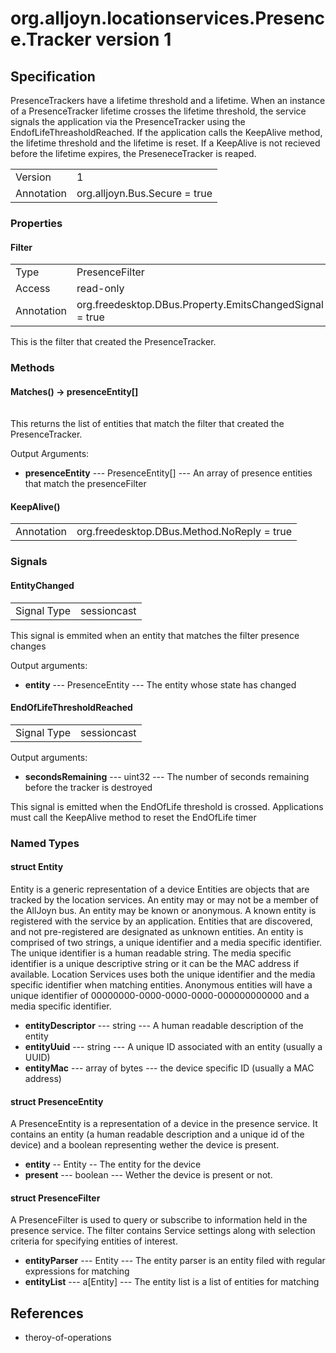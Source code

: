# org.alljoyn.locationservices.Presence.Tracker version 1
## Specification

PresenceTrackers have a lifetime threshold and a lifetime. 
When an instance of a PresenceTracker lifetime crosses the lifetime threshold, the service signals
the application via the PresenceTracker using the EndofLifeThreasholdReached. 
If the application calls the KeepAlive method, the lifetime threshold and the lifetime is reset.
If a KeepAlive is not recieved before the lifetime expires, the PreseneceTracker is reaped.

|                       |                                                                       |
|-----------------------|-----------------------------------------------------------------------|
| Version               | 1                                                                     |
| Annotation            | org.alljoyn.Bus.Secure = true                                         |

### Properties


#### Filter
|                       |                                                                       |
|-----------------------|-----------------------------------------------------------------------|
| Type                  | PresenceFilter                                                        |
| Access                | read-only                                                             |
| Annotation            | org.freedesktop.DBus.Property.EmitsChangedSignal = true               |

This is the filter that created the PresenceTracker.

### Methods

#### Matches() -> presenceEntity[]
|                       |                                                                       |
|-----------------------|-----------------------------------------------------------------------|
This returns the list of entities that match the filter that created the PresenceTracker.


Output Arguments:

* **presenceEntity** --- PresenceEntity[] --- An array of presence entities that match the presenceFilter


#### KeepAlive()
|                       |                                             |
|-----------------------|---------------------------------------------|
| Annotation            | org.freedesktop.DBus.Method.NoReply = true  |

### Signals

#### EntityChanged
|                       |                                   |
|-----------------------|-----------------------------------|
| Signal Type           | sessioncast                       |


This signal is emmited when an entity that matches the filter presence changes

Output arguments:

  * **entity** --- PresenceEntity --- The entity whose state has changed

#### EndOfLifeThresholdReached

|                       |                                   |
|-----------------------|-----------------------------------|
| Signal Type           | sessioncast                       |

Output arguments:

  * **secondsRemaining** --- uint32 --- The number of seconds remaining before the tracker is destroyed

This signal is emitted when the EndOfLife threshold is crossed.
Applications must call the KeepAlive method to reset the EndOfLife timer

### Named Types

#### struct Entity

Entity is a generic representation of a device
Entities are objects that are tracked by the location services.
An entity may or may not be a member of the AllJoyn bus. 
An entity may be known or anonymous. 
A known entity is registered with the service by an application. 
Entities that are discovered, and not pre-registered are designated as unknown entities.
An entity is comprised of two strings, a unique identifier and a media specific identifier. 
The unique identifier is a human readable string.
The media specific identifier is a unique descriptive string or it can be the MAC address if available. 
Location Services uses both the unique identifier and the media specific identifier when matching 
entities. Anonymous entities will have a unique identifier of 00000000-0000-0000-0000-000000000000
and a media specific identifier.

  * **entityDescriptor** --- string --- A human readable description of the entity
  * **entityUuid** --- string --- A unique ID associated with an entity (usually a UUID)
  * **entityMac** --- array of bytes --- the device specific ID (usually a MAC address)
  
#### struct PresenceEntity

A PresenceEntity is a representation of a device in the presence service. 
It contains an entity (a human readable description and a unique id of the device) and a boolean
representing wether the device is present. 

  * **entity** -- Entity -- The entity for the device
  * **present** --- boolean --- Wether the device is present or not.

#### struct PresenceFilter

A PresenceFilter is used to query or subscribe to information held in the presence service.
The filter contains Service settings along with selection criteria for specifying entities of interest.

  * **entityParser** --- Entity --- The entity parser is an entity filed with regular expressions for matching
  * **entityList** --- a[Entity] --- The entity list is a list of entities for matching


## References
  * theroy-of-operations
